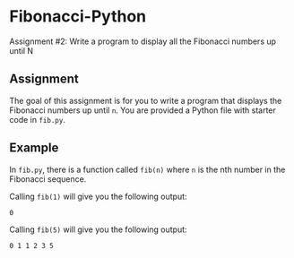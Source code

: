 # Fibonacci-Python
Assignment #2: Write a program to display all the Fibonacci numbers up until N

## Assignment

The goal of this assignment is for you to write a program that displays the Fibonacci numbers up until `n`. You are provided a Python file with starter code in `fib.py`.

## Example

In `fib.py`, there is a function called `fib(n)` where `n` is the nth number in the Fibonacci sequence. 

Calling `fib(1)` will give you the following output:

```
0
```

Calling `fib(5)` will give you the following output:

```
0 1 1 2 3 5
```
